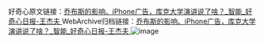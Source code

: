 好奇心原文链接：[乔布斯的影响、iPhone广告，库克大学演讲说了啥？_智能_好奇心日报-王杰夫 ](https://www.qdaily.com/articles/9718.html)
WebArchive归档链接：[乔布斯的影响、iPhone广告，库克大学演讲说了啥？_智能_好奇心日报-王杰夫 ](http://web.archive.org/web/20190623154817/https://www.qdaily.com/articles/9718.html)
![image](http://ww3.sinaimg.cn/large/007d5XDply1g3vgdws4gij30u02m1nod)